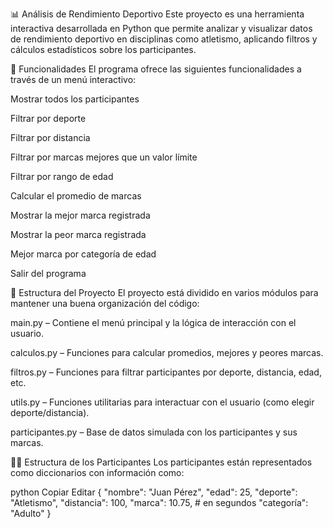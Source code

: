📊 Análisis de Rendimiento Deportivo
Este proyecto es una herramienta interactiva desarrollada en Python que permite analizar y visualizar datos de rendimiento deportivo en disciplinas como atletismo, aplicando filtros y cálculos estadísticos sobre los participantes.

🚀 Funcionalidades
El programa ofrece las siguientes funcionalidades a través de un menú interactivo:

Mostrar todos los participantes

Filtrar por deporte

Filtrar por distancia

Filtrar por marcas mejores que un valor límite

Filtrar por rango de edad

Calcular el promedio de marcas

Mostrar la mejor marca registrada

Mostrar la peor marca registrada

Mejor marca por categoría de edad

Salir del programa

🧱 Estructura del Proyecto
El proyecto está dividido en varios módulos para mantener una buena organización del código:

main.py – Contiene el menú principal y la lógica de interacción con el usuario.

calculos.py – Funciones para calcular promedios, mejores y peores marcas.

filtros.py – Funciones para filtrar participantes por deporte, distancia, edad, etc.

utils.py – Funciones utilitarias para interactuar con el usuario (como elegir deporte/distancia).

participantes.py – Base de datos simulada con los participantes y sus marcas.

🏃‍♂️ Estructura de los Participantes
Los participantes están representados como diccionarios con información como:

python
Copiar
Editar
{
    "nombre": "Juan Pérez",
    "edad": 25,
    "deporte": "Atletismo",
    "distancia": 100,
    "marca": 10.75,  # en segundos
    "categoría": "Adulto"
}
